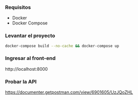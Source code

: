 ### Requisitos

- Docker
- Docker Compose

### Levantar el proyecto

```sh
docker-compose build --no-cache && docker-compose up
```

### Ingresar al front-end

http://localhost:8000

### Probar la API

https://documenter.getpostman.com/view/6901605/UzJQoZHL
